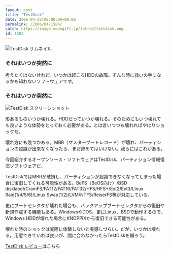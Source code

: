 ```yaml
---
layout: post
title: "TestDisk"
date: 2006-04-25T09:00:00+09:00
permalink: /2006/04/1584/
catch: https://image.moongift.jp/intro2/testdisk.png
id: 1583
---
```

 ![TestDisk サムネイル](https://image.moongift.jp/intro2/testdisk.t.png "TestDisk サムネイル")
  

### それはいつか突然に
  
考えたくはないけれど。いつかは起こるHDDの故障。そんな時に救いの手になるかも知れないソフトウェアです。  
<!--more-->  

### それはいつか突然に
  

![TestDisk スクリーンショット](https://image.moongift.jp/intro2/testdisk.png "TestDisk スクリーンショット")

  

形あるものいつか壊れる。HDDだっていつか壊れる。そのためにもいつ壊れても良いような体勢をとっておく必要がある。とは言いつつも壊れればやはりショックだ。

  

壊れ方にも幾つかある。MBR（マスターブートレコード）が壊れ、パーティションの認識が出来なくなったら、まだ諦めてはいけない。我らにはこれがある。

  

今回紹介するオープンソース・ソフトウェアはTestDisk、パーティション情報復旧ソフトウェアだ。

  

TestDiskではMBRが破損し、パーティションが認識できなくなってしまった場合に復旧してくれる可能性がある。BeFS（BeOS向け）/BSD disklabel/CramFS/FAT12/FAT16/FAT32/HFS/HFS+/Ext2/Ext3/Linux Raid(1/4/5/6)/Linux Swap(1/2)/LVM/NTFS/ReiserFS等が対応している。

  

更にブートセレクタが壊れた場合も、バックアップブートセレクタからの復旧や新規作成する機能もある。WindowsやDOS、更にLinux、BSDで動作するので、Windows HDDが壊れた場合にKNOPPIXから復旧できる可能性がある。

  

壊れた時のショックは実際に体験しないと実感しづらい。だが、いつかは壊れる。用意できていれば良いが、間に合わなかったらTestDiskを頼ろう。

  

[TestDisk レビュー](http://oss.moongift.jp/review/i-1586.html)はこちら

